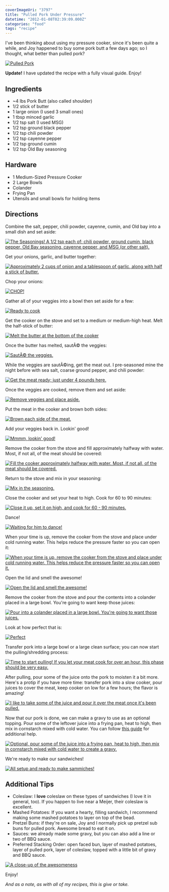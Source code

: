 ```yaml
---
coverImageUri: "3797"
title: "Pulled Pork Under Pressure"
datetime: "2012-01-08T02:39:09.000Z"
categories: "food"
tags: "recipe"
---
```


I've been thinking about using my pressure cooker, since it's been quite a while, and Joy happened to buy some pork butt a few days ago; so I thought, what better than pulled pork?

[![](http://assets.brandonmartinez.com/brandonmartinez/2012/01/20120107052-575x383.jpg "Pulled Pork")](http://assets.brandonmartinez.com/brandonmartinez/2012/01/20120107052.jpg)

**Update!** I have updated the recipe with a fully visual guide. Enjoy!

## Ingredients

- ~4 lbs Pork Butt (also called shoulder)
- 1/2 stick of butter
- 1 large onion (I used 3 small ones)
- 1 tbsp minced garlic
- 1/2 tsp salt (I used MSG)
- 1/2 tsp ground black pepper
- 1/2 tsp chili powder
- 1/2 tsp cayenne pepper
- 1/2 tsp ground cumin
- 1/2 tsp Old Bay seasoning

## Hardware

- 1 Medium-Sized Pressure Cooker
- 2 Large Bowls
- Colander
- Frying Pan
- Utensils and small bowls for holding items

## Directions

Combine the salt, pepper, chili powder, cayenne, cumin, and Old bay into a small dish and set aside:

[![The Seasonings! A 1/2 tsp each of: chili powder, ground cumin, black pepper, Old Bay seasoning, cayenne pepper, and MSG (or other salt).](http://assets.brandonmartinez.com/brandonmartinez/2012/01/20130923147-1200x799.jpg)](http://assets.brandonmartinez.com/brandonmartinez/2012/01/20130923147.jpg)

Get your onions, garlic, and butter together:

[![Approximately 2 cups of onion and a tablespoon of garlic, along with half a stick of butter.](http://assets.brandonmartinez.com/brandonmartinez/2012/01/20130923148-1200x799.jpg)](http://assets.brandonmartinez.com/brandonmartinez/2012/01/20130923148.jpg)

Chop your onions:

[![CHOP!](http://assets.brandonmartinez.com/brandonmartinez/2012/01/20130923149-1200x799.jpg)](http://assets.brandonmartinez.com/brandonmartinez/2012/01/20130923149.jpg)

Gather all of your veggies into a bowl then set aside for a few:

[![Ready to cook](http://assets.brandonmartinez.com/brandonmartinez/2012/01/20130923151-1200x799.jpg)](http://assets.brandonmartinez.com/brandonmartinez/2012/01/20130923151.jpg)

Get the cooker on the stove and set to a medium or medium-high heat. Melt the half-stick of butter:

[![Melt the butter at the bottom of the cooker](http://assets.brandonmartinez.com/brandonmartinez/2012/01/20130923153-1200x799.jpg)](http://assets.brandonmartinez.com/brandonmartinez/2012/01/20130923153.jpg)

Once the butter has melted, sautÃ© the veggies:

[![SautÃ© the veggies.](http://assets.brandonmartinez.com/brandonmartinez/2012/01/20130923155-1200x799.jpg)](http://assets.brandonmartinez.com/brandonmartinez/2012/01/20130923155.jpg)

While the veggies are sautÃ©ing, get the meat out. I pre-seasoned mine the night before with sea salt, coarse ground pepper, and chili powder:

[![Get the meat ready; just under 4 pounds here.](http://assets.brandonmartinez.com/brandonmartinez/2012/01/20130923157-1200x799.jpg)](http://assets.brandonmartinez.com/brandonmartinez/2012/01/20130923157.jpg)

Once the veggies are cooked, remove them and set aside:

[![Remove veggies and place aside.](http://assets.brandonmartinez.com/brandonmartinez/2012/01/20130923159-1200x799.jpg)](http://assets.brandonmartinez.com/brandonmartinez/2012/01/20130923159.jpg)

Put the meat in the cooker and brown both sides:

[![Brown each side of the meat.](http://assets.brandonmartinez.com/brandonmartinez/2012/01/20130923158-1200x799.jpg)](http://assets.brandonmartinez.com/brandonmartinez/2012/01/20130923158.jpg)

Add your veggies back in. Lookin' good!

[![Mmmm, lookin' good!](http://assets.brandonmartinez.com/brandonmartinez/2012/01/20130923160-1200x799.jpg)](http://assets.brandonmartinez.com/brandonmartinez/2012/01/20130923160.jpg)

Remove the cooker from the stove and fill approximately halfway with water. Most, if not all, of the meat should be covered:

[![Fill the cooker approximately halfway with water. Most, if not all, of the meat should be covered.](http://assets.brandonmartinez.com/brandonmartinez/2012/01/20130923163.jpg)](http://assets.brandonmartinez.com/brandonmartinez/2012/01/20130923163.jpg)

Return to the stove and mix in your seasoning:

[![Mix in the seasoning.](http://assets.brandonmartinez.com/brandonmartinez/2012/01/20130923165-1200x799.jpg)](http://assets.brandonmartinez.com/brandonmartinez/2012/01/20130923165.jpg)

Close the cooker and set your heat to high. Cook for 60 to 90 minutes:

[![Close it up, set it on high, and cook for 60 - 90 minutes.](http://assets.brandonmartinez.com/brandonmartinez/2012/01/20130923167.jpg)](http://assets.brandonmartinez.com/brandonmartinez/2012/01/20130923167.jpg)

Dance!

[![Waiting for him to dance!](http://assets.brandonmartinez.com/brandonmartinez/2012/01/20130923171-1200x799.jpg)](http://assets.brandonmartinez.com/brandonmartinez/2012/01/20130923171.jpg)

When your time is up, remove the cooker from the stove and place under cold running water. This helps reduce the pressure faster so you can open it:

[![When your time is up, remove the cooker from the stove and place under cold running water. This helps reduce the pressure faster so you can open it.](http://assets.brandonmartinez.com/brandonmartinez/2012/01/20130923174-1200x799.jpg)](http://assets.brandonmartinez.com/brandonmartinez/2012/01/20130923174.jpg)

Open the lid and smell the awesome!

[![Open the lid and smell the awesome!](http://assets.brandonmartinez.com/brandonmartinez/2012/01/20130923179-1200x799.jpg)](http://assets.brandonmartinez.com/brandonmartinez/2012/01/20130923179.jpg)

Remove the cooker from the stove and pour the contents into a colander placed in a large bowl. You're going to want keep those juices:

[![Pour into a colander placed in a large bowl. You're going to want those juices.](http://assets.brandonmartinez.com/brandonmartinez/2012/01/20130923182-1200x799.jpg)](http://assets.brandonmartinez.com/brandonmartinez/2012/01/20130923182.jpg)

Look at how perfect that is:

[![Perfect](http://assets.brandonmartinez.com/brandonmartinez/2012/01/20130923188-1200x799.jpg)](http://assets.brandonmartinez.com/brandonmartinez/2012/01/20130923188.jpg)

Transfer pork into a large bowl or a large clean surface; you can now start the pulling/shredding process:

[![Time to start pulling! If you let your meat cook for over an hour, this phase should be very easy.](http://assets.brandonmartinez.com/brandonmartinez/2012/01/20130923192-1200x799.jpg)](http://assets.brandonmartinez.com/brandonmartinez/2012/01/20130923192.jpg)

After pulling, pour some of the juice onto the pork to moisten it a bit more. Here's a protip if you have more time: transfer pork into a slow cooker, pour juices to cover the meat, keep cooker on low for a few hours; the flavor is amazing!

[![I like to take some of the juice and pour it over the meat once it's been pulled.](http://assets.brandonmartinez.com/brandonmartinez/2012/01/20130923204-1200x799.jpg)](http://assets.brandonmartinez.com/brandonmartinez/2012/01/20130923204.jpg)

Now that our pork is done, we can make a gravy to use as an optional topping. Pour some of the leftover juice into a frying pan, heat to high, then mix in cornstarch mixed with cold water. You can follow [this guide](http://www.simplyrecipes.com/recipes/how_to_make_gravy/ "SimplyRecipes | How to Make Gravy") for additional help.

[![Optional, pour some of the juice into a frying pan, heat to high, then mix in cornstarch mixed with cold water to create a gravy.](http://assets.brandonmartinez.com/brandonmartinez/2012/01/20130923215.jpg)](http://assets.brandonmartinez.com/brandonmartinez/2012/01/20130923215.jpg)

We're ready to make our sandwiches!

[![All setup and ready to make sammiches!](http://assets.brandonmartinez.com/brandonmartinez/2012/01/20130923218-1200x799.jpg)](http://assets.brandonmartinez.com/brandonmartinez/2012/01/20130923218.jpg)

## Additional Tips

- Coleslaw: I **love** coleslaw on these types of sandwiches (I love it in general, too). If you happen to live near a Meijer, their coleslaw is excellent.
- Mashed Potatoes: If you want a hearty, filling sandwich, I recommend making some mashed potatoes to layer on top of the bead.
- Pretzel Buns: if they're on sale, Joy and I normally pick up pretzel sub buns for pulled pork. Awesome bread to eat it on.
- Sauces: we already made some gravy, but you can also add a line or two of BBQ sauce.
- Preferred Stacking Order: open faced bun, layer of mashed potatoes, layer of pulled pork, layer of coleslaw, topped with a little bit of gravy and BBQ sauce.

[![](http://assets.brandonmartinez.com/brandonmartinez/2012/01/20120107057-575x383.jpg "A close-up of the awesomeness")](http://assets.brandonmartinez.com/brandonmartinez/2012/01/20120107057.jpg)

Enjoy!

_And as a note, as with all of my recipes, this is give or take._

